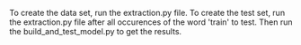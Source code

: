 To create the data set, run the extraction.py file. To create the test set, run the extraction.py file after all occurences of the word 'train' to test. Then run the build_and_test_model.py to get the results. 